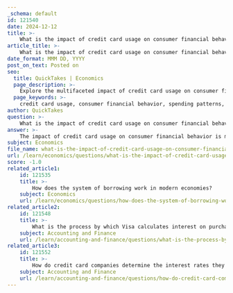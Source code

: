 ```yaml
---
_schema: default
id: 121540
date: 2024-12-12
title: >-
    What is the impact of credit card usage on consumer financial behavior?
article_title: >-
    What is the impact of credit card usage on consumer financial behavior?
date_format: MMM DD, YYYY
post_on_text: Posted on
seo:
  title: QuickTakes | Economics
  page_description: >-
    Explore the multifaceted impact of credit card usage on consumer financial behavior, including its influence on spending patterns, debt accumulation, and financial management.
  page_keywords: >-
    credit card usage, consumer financial behavior, spending patterns, debt accumulation, financial management, psychological effect, overspending, high interest rates, financial literacy, budgeting, influence on spending habits, economic uncertainty, creditworthiness
author: QuickTakes
question: >-
    What is the impact of credit card usage on consumer financial behavior?
answer: >-
    The impact of credit card usage on consumer financial behavior is multifaceted, influencing spending patterns, debt accumulation, and overall financial management. Here are some key points to consider:\n\n1. **Ease of Spending**: Credit cards allow consumers to separate the pleasure of purchasing from the immediate pain of payment. This psychological effect can lead to increased spending, as consumers may feel less constrained when using credit compared to cash. Research indicates that this ease of spending can contribute to overspending and subsequent debt accumulation.\n\n2. **Debt Accumulation**: While credit cards provide convenience and potential rewards, they can also encourage consumers to take on debt. The satisfaction derived from purchasing with credit can lead to a cycle of borrowing, where consumers may struggle to pay off their balances in full. This is particularly concerning given the high interest rates charged by credit card companies, which can exceed 20% in some cases. Such rates can significantly impact a consumer's financial health, making it difficult to pay off existing balances.\n\n3. **Financial Behavior and Management**: The growing economic uncertainty has heightened awareness among consumers regarding the importance of financial preparedness. Studies have shown that consumers with better financial knowledge tend to manage their credit card usage more effectively, setting budgets and limiting their use to essential purchases. This proactive approach can help mitigate the risks associated with credit card debt.\n\n4. **Influence on Spending Habits**: Credit card usage has been shown to influence spending habits, particularly among younger consumers and college students. Factors such as access to credit, financial education, and social influences can shape how individuals approach credit card debt and spending. For instance, college students may be more susceptible to overspending due to a lack of financial literacy and the allure of easy credit.\n\n5. **Interest Rate Variability**: Credit card interest rates can vary significantly based on a consumer's creditworthiness. Those with excellent credit may receive lower rates, while others may face much higher charges. This variability can affect how consumers manage their credit card debt, as higher rates can lead to increased financial strain.\n\nIn summary, credit card usage significantly impacts consumer financial behavior by facilitating easier spending, potentially leading to debt accumulation, and influencing financial management practices. Consumers are encouraged to be mindful of their credit card usage, set budgets, and strive to pay off balances in full to avoid the pitfalls of high-interest debt.
subject: Economics
file_name: what-is-the-impact-of-credit-card-usage-on-consumer-financial-behavior.md
url: /learn/economics/questions/what-is-the-impact-of-credit-card-usage-on-consumer-financial-behavior
score: -1.0
related_article1:
    id: 121535
    title: >-
        How does the system of borrowing work in modern economies?
    subject: Economics
    url: /learn/economics/questions/how-does-the-system-of-borrowing-work-in-modern-economies
related_article2:
    id: 121548
    title: >-
        What is the process by which Visa calculates interest on purchases?
    subject: Accounting and Finance
    url: /learn/accounting-and-finance/questions/what-is-the-process-by-which-visa-calculates-interest-on-purchases
related_article3:
    id: 121552
    title: >-
        How do credit card companies determine the interest rates they charge?
    subject: Accounting and Finance
    url: /learn/accounting-and-finance/questions/how-do-credit-card-companies-determine-the-interest-rates-they-charge
---
```


&nbsp;